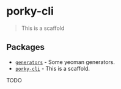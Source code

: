 # porky-cli

> This is a scaffold

## Packages

-   [`generators`](./packages/generators/README.md) - Some yeoman generators.
-   [`porky-cli`](./packages/porky-cli/README.md) - This is a scaffold.

TODO
